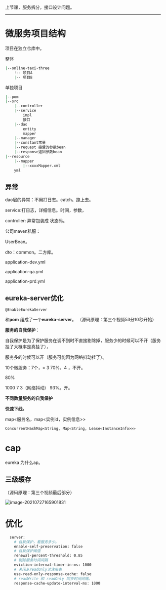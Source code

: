 上节课，服务拆分，接口设计问题。

---

# 微服务项目结构

项目在独立仓库中。

整体

```sh
|--online-taxi-three
	!-- 项目A
	|-- 项目B
```

单独项目

```sh
|--pom
|--src
	|--controller
	|--service
		impl
		接口
	|--dao
    	entity
    	mapper
    |--manager
    |--constant常量
    |--request 接受的参数bean
    |--response返回参数bean
|--resource
	|--mapper
		|--xxxxMapper.xml
	yml	
```



## 异常

dao层的异常：不用打日志。catch。跑上去。

service:打日志，详细信息。时间，参数，

controller: 异常包装成 状态码。



公司maven私服：

UserBean。

dto：common。二方库。





application-dev.yml

application-qa.yml

application-prd.yml



## eureka-server优化

```
@EnableEurekaServer
```

和**pom**  组成了一个**eureka-server**。 （源码原理：第三个视频53分10秒开始）



**服务的自我保护**：

自我保护是为了保护服务在调不到时不直接剔除掉，服务少的时候可以不开（服务挂了大概率是真挂了），

服务多的时候可以开（服务可能因为网络抖动挂了）。

10个微服务：7个，= 3    70%，4  ，不开。

80%

1000     7  3（网络抖动）    93%。开。



**不同数量服务的自我保护**

**快速下线。**



map<服务名，map<实例id，实例信息>>

```
ConcurrentHashMap<String, Map<String, Lease<InstanceInfo>>>
```



# cap

eureka 为什么ap。

## 三级缓存

（源码原理：第三个视频最后部分）

![image-20210727165901831](C:\Users\杜骏骅\AppData\Roaming\Typora\typora-user-images\image-20210727165901831.png)

# 优化

```sh
  server:
  	# 自我保护，看服务多少。
    enable-self-preservation: false
    # 自我保护阈值
    renewal-percent-threshold: 0.85
    # 剔除服务时间间隔
    eviction-interval-timer-in-ms: 1000
    # 关闭从readOnly读注册表
    use-read-only-response-cache: false
    # readWrite 和 readOnly 同步时间间隔。
    response-cache-update-interval-ms: 1000
```






